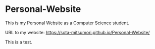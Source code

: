 # Personal-Website
This is my Personal Website as a Computer Science student.

URL to my website:
https://sota-mitsumori.github.io/Personal-Website/

This is a test.
